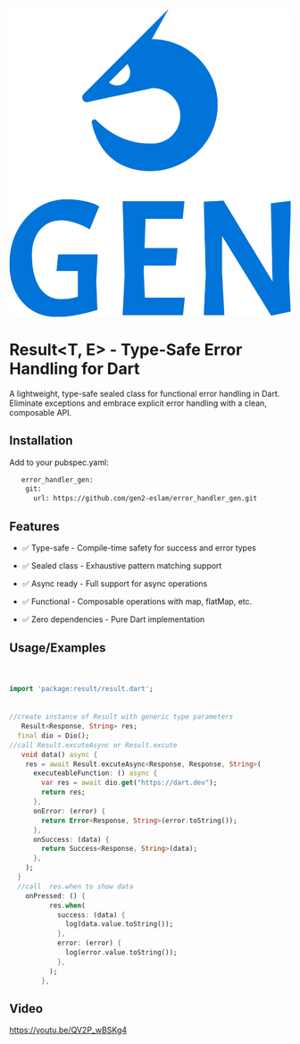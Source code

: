 ![image](./logo-no-background.svg)

# Result<T, E> - Type-Safe Error Handling for Dart
A lightweight, type-safe sealed class for functional error handling in Dart. Eliminate exceptions and embrace explicit error handling with a clean, composable API.






## Installation

Add to your pubspec.yaml:
```bash
   error_handler_gen:
    git:
      url: https://github.com/gen2-eslam/error_handler_gen.git
```
    
## Features

- ✅ Type-safe - Compile-time safety for success and error types

- ✅ Sealed class - Exhaustive pattern matching support

- ✅ Async ready - Full support for async operations

- ✅ Functional - Composable operations with map, flatMap, etc.

- ✅ Zero dependencies - Pure Dart implementation


## Usage/Examples


```dart


import 'package:result/result.dart';


//create instance of Result with generic type parameters
   Result<Response, String> res;
  final dio = Dio();
//call Result.excuteAsync or Result.excute    
   void data() async {
    res = await Result.excuteAsync<Response, Response, String>(
      executeableFunction: () async {
        var res = await dio.get("https://dart.dev");
        return res;
      },
      onError: (error) {
        return Error<Response, String>(error.toString());
      },
      onSuccess: (data) {
        return Success<Response, String>(data);
      },
    );
  }
  //call  res.when to show data
    onPressed: () {
          res.when(
            success: (data) {
              log(data.value.toString());
            },
            error: (error) {
              log(error.value.toString());
            },
          );
        },
```


## Video 
https://youtu.be/QV2P_wBSKg4





